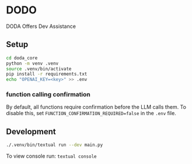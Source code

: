 # DODO

DODA Offers Dev Assistance

## Setup

```bash
cd doda_core
python -m venv .venv
source .venv/bin/activate
pip install -r requirements.txt
echo "OPENAI_KEY=<key>" >> .env
```

### function calling confirmation

By default, all functions require confirmation before the LLM calls them.
To disable this, set `FUNCTION_CONFIRMATION_REQUIRED=false` in the `.env` file.

## Development

```bash
./.venv/bin/textual run --dev main.py
```

To view console run:
`textual console`
